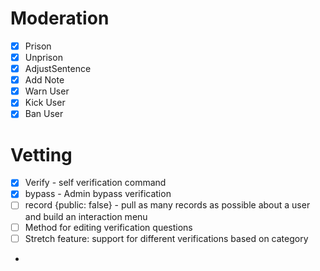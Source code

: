# Moderation
 - [x] Prison
 - [x] Unprison
 - [x] AdjustSentence
 - [x] Add Note
 - [x] Warn User
 - [x] Kick User
 - [x] Ban User

# Vetting
- [x] Verify - self verification command
- [x] bypass - Admin bypass verification
- [ ] record {public: false} - pull as many records as possible about a user and build an interaction menu
- [ ] Method for editing verification questions
- [ ] Stretch feature: support for different verifications based on category
-
